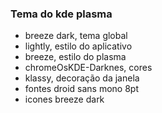 ### Tema do kde plasma
- breeze dark, tema global
- lightly, estilo do aplicativo
- breeze, estilo do plasma
- chromeOsKDE-Darknes, cores
- klassy, decoração da janela
- fontes droid sans mono 8pt
- icones breeze dark